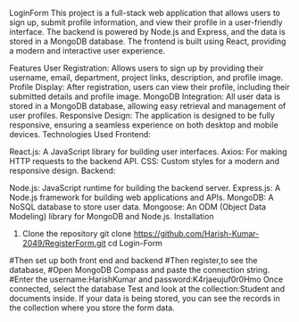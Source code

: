 LoginForm
This project is a full-stack web application that allows users to sign up, submit profile information, and view their profile in a user-friendly interface. The backend is powered by Node.js and Express, and the data is stored in a MongoDB database. The frontend is built using React, providing a modern and interactive user experience.

Features
User Registration: Allows users to sign up by providing their username, email, department, project links, description, and profile image.
Profile Display: After registration, users can view their profile, including their submitted details and profile image.
MongoDB Integration: All user data is stored in a MongoDB database, allowing easy retrieval and management of user profiles.
Responsive Design: The application is designed to be fully responsive, ensuring a seamless experience on both desktop and mobile devices.
Technologies Used
Frontend:

React.js: A JavaScript library for building user interfaces.
Axios: For making HTTP requests to the backend API.
CSS: Custom styles for a modern and responsive design.
Backend:

Node.js: JavaScript runtime for building the backend server.
Express.js: A Node.js framework for building web applications and APIs.
MongoDB: A NoSQL database to store user data.
Mongoose: An ODM (Object Data Modeling) library for MongoDB and Node.js.
Installation
1. Clone the repository
git clone https://github.com/Harish-Kumar-2049/RegisterForm.git cd Login-Form

#Then set up both front end and backend #Then register,to see the database, #Open MongoDB Compass and paste the connection string. #Enter the username:HarishKumar and password:K4rjaeujuf0r0Hmo Once connected, select the database Test and look at the collection:Student and documents inside. If your data is being stored, you can see the records in the collection where you store the form data.
